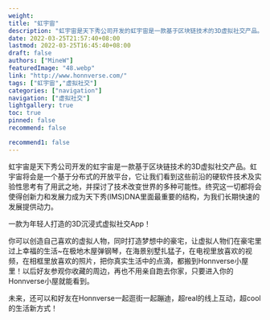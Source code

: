 ```yaml
---
weight: 
title: "虹宇宙"
description: "虹宇宙是天下秀公司开发的虹宇宙是一款基于区块链技术的3D虚拟社交产品。虹宇宙将会是一个基于分布式的开放平台，它让我们看到这些前沿的硬软件技术及实验性思考有了用武之地，并探讨了技术改变世界的多种可能性。终究这一切都将会使得创新力和发展力成为天下秀(IMS)DNA里面最重要的结构，为我们长期快速的发展提供动力。"
date: 2022-03-25T21:57:40+08:00
lastmod: 2022-03-25T16:45:40+08:00
draft: false
authors: ["MineW"]
featuredImage: "48.webp"
link: "http://www.honnverse.com/"
tags: ["虹宇宙","虚拟社交"]
categories: ["navigation"]
navigation: ["虚拟社交"]
lightgallery: true
toc: true
pinned: false
recommend: false

recommend1: false
---
```

虹宇宙是天下秀公司开发的虹宇宙是一款基于区块链技术的3D虚拟社交产品。虹宇宙将会是一个基于分布式的开放平台，它让我们看到这些前沿的硬软件技术及实验性思考有了用武之地，并探讨了技术改变世界的多种可能性。终究这一切都将会使得创新力和发展力成为天下秀(IMS)DNA里面最重要的结构，为我们长期快速的发展提供动力。

一款为年轻人打造的3D沉浸式虚拟社交App！

你可以创造自己喜欢的虚拟人物，同时打造梦想中的豪宅，让虚拟人物们在豪宅里过上幸福的生活~在极地木屋弹钢琴，在海景别墅扎猛子，在电视里放喜欢的视频，在相框里放喜欢的照片，把你真实生活中的点滴，都搬到Honnverse小屋里！以后好友参观你收藏的周边，再也不用亲自跑去你家，只要进入你的Honnverse小屋就能看到。

未来，还可以和好友在Honnverse一起逛街一起蹦迪，超real的线上互动，超cool的生活新方式！
